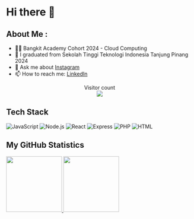# Hi there 🚀

## About Me :
- 👨‍💻 Bangkit Academy Cohort 2024 - Cloud Computing
- 🌱 I graduated from Sekolah Tinggi Teknologi Indonesia Tanjung Pinang 2024
- 💬 Ask me about [Instagram](https://instagram.com/catkoo_)
- 📫 How to reach me: [LinkedIn](https://linkedin.com/in/catkoo)
  
<p align="center"> 
  Visitor count<br>
  <img src="https://profile-counter.glitch.me/catkoo/count.svg" />
</p>

## Tech Stack
![JavaScript](https://img.shields.io/badge/-JavaScript-333?style=flat&logo=javascript)
![Node.js](https://img.shields.io/badge/-Node.js-333?style=flat&logo=node.js)
![React](https://img.shields.io/badge/-React-333?style=flat&logo=react)
![Express](https://img.shields.io/badge/-Express-333?style=flat&logo=express)
![PHP](https://img.shields.io/badge/-PHP-333?style=flat&logo=php)
![HTML](https://img.shields.io/badge/-HTML-333?style=flat&logo=html5)


## My GitHub Statistics

<p align="left">
<a href="https://github.com/Catkoo">
  <img height="150em" src="https://github-readme-stats-eight-theta.vercel.app/api?username=Catkoo&show_icons=true&theme=algolia&include_all_commits=true&count_private=true"/>
  <img height="150em" src="https://github-readme-stats-eight-theta.vercel.app/api/top-langs/?username=Catkoo&layout=compact&theme=algolia"/>
</a>
</p>
